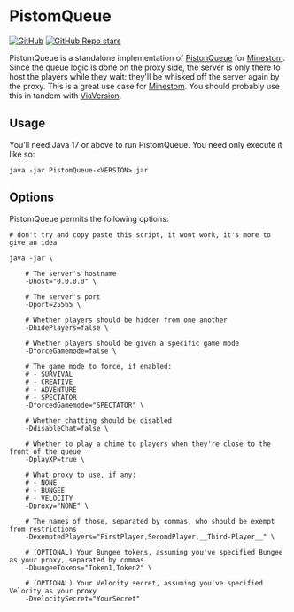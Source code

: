 # PistomQueue

[![GitHub](https://img.shields.io/github/license/Protonull/PistomQueue?style=flat-square&color=b2204c)](https://github.com/Protonull/PistomQueue/blob/master/LICENSE)
[![GitHub Repo stars](https://img.shields.io/github/stars/Protonull/PistomQueue?style=flat-square)](https://github.com/Protonull/PistomQueue/stargazers)

PistomQueue is a standalone implementation of [PistonQueue](https://github.com/AlexProgrammerDE/PistonQueue) for
[Minestom](https://github.com/Minestom/Minestom). Since the queue logic is done on the proxy side, the server is only
there to host the players while they wait: they'll be whisked off the server again by the proxy. This is a great use
case for [Minestom](https://github.com/Minestom/Minestom). You should probably use this in tandem with
[ViaVersion](https://github.com/ViaVersion/ViaVersion).

## Usage

You'll need Java 17 or above to run PistomQueue. You need only execute it like so:
```shell
java -jar PistomQueue-<VERSION>.jar
```

## Options

PistomQueue permits the following options:
```shell
# don't try and copy paste this script, it wont work, it's more to give an idea

java -jar \

    # The server's hostname
    -Dhost="0.0.0.0" \
    
    # The server's port
    -Dport=25565 \
    
    # Whether players should be hidden from one another
    -DhidePlayers=false \
    
    # Whether players should be given a specific game mode
    -DforceGamemode=false \
    
    # The game mode to force, if enabled:
    # - SURVIVAL
    # - CREATIVE
    # - ADVENTURE
    # - SPECTATOR
    -DforcedGamemode="SPECTATOR" \
    
    # Whether chatting should be disabled
    -DdisableChat=false \
    
    # Whether to play a chime to players when they're close to the front of the queue
    -DplayXP=true \
    
    # What proxy to use, if any:
    # - NONE
    # - BUNGEE
    # - VELOCITY
    -Dproxy="NONE" \
    
    # The names of those, separated by commas, who should be exempt from restrictions
    -DexemptedPlayers="FirstPlayer,SecondPlayer,__Third-Player__" \

    # (OPTIONAL) Your Bungee tokens, assuming you've specified Bungee as your proxy, separated by commas
    -DbungeeTokens="Token1,Token2" \
    
    # (OPTIONAL) Your Velocity secret, assuming you've specified Velocity as your proxy
    -DvelocitySecret="YourSecret"
```
